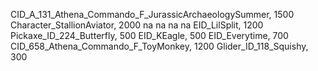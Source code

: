 CID_A_131_Athena_Commando_F_JurassicArchaeologySummer, 1500
Character_StallionAviator, 2000
na
na
na
na
EID_LilSplit, 1200
Pickaxe_ID_224_Butterfly, 500
EID_KEagle, 500
EID_Everytime, 700
CID_658_Athena_Commando_F_ToyMonkey, 1200
Glider_ID_118_Squishy, 300
